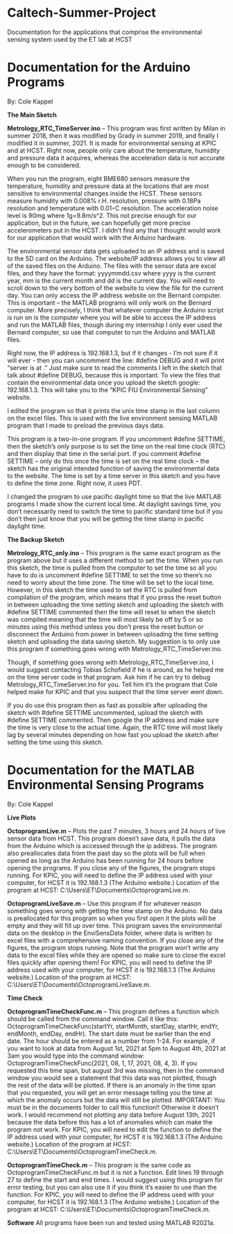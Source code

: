 # Caltech-Summer-Project
Documentation for the applications that comprise the environmental sensing system used by the ET lab at HCST

# Documentation for the Arduino Programs

By: Cole Kappel

**The Main Sketch**

**Metrology_RTC_TimeServer.ino** – This program was first written by Milan in summer 2018, then it was modified by Grady in summer 2019, and finally I modified it in summer, 2021. It is made for environmental sensing at KPIC and at HCST. Right now, people only care about the temperature, humidity and pressure data it acquires, whereas the acceleration data is not accurate enough to be considered.

When you run the program, eight BME680 sensors measure the temperature, humidity and pressure data at the locations that are most sensitive to environmental changes inside the HCST. These sensors measure humidity with 0.008% r.H. resolution, pressure with 0.18Pa resolution and temperature with 0.01◦C resolution. The acceleration noise level is 90mg where 1g=9.8m/s^2. This not precise enough for our application, but in the future, we can hopefully get more precise accelerometers put in the HCST. I didn’t find any that I thought would work for our application that would work with the Arduino hardware.

The environmental sensor data gets uploaded to an IP address and is saved to the SD card on the Arduino. The website/IP address allows you to view all of the saved files on the Arduino. The files with the sensor data are excel files, and they have the format: yyyymmdd.csv where yyyy is the current year, mm is the current month and dd is the current day. You will need to scroll down to the very bottom of the website to view the file for the current day. You can only access the IP address website on the Bernard computer. This is important – the MATLAB programs will only work on the Bernard computer. More precisely, I think that whatever computer the Arduino script is run on is the computer where you will be able to access the IP address and run the MATLAB files, though during my internship I only ever used the Bernard computer, so use that computer to run the Arduino and MATLAB files. 

Right now, the IP address is 192.168.1.3, but if it changes - I’m not sure if it will ever - then you can uncomment the line: #define DEBUG and it will print “server is at <ip address>.” Just make sure to read the comments I left in the sketch that talk about #define DEBUG, because this is important. To view the files that contain the environmental data once you upload the sketch google: 192.168.1.3. This will take you to the “KPIC FIU Environmental Sensing” website.

 I edited the program so that it prints the unix time stamp in the last column on the excel files. This is used with the live environment sensing MATLAB program that I made to preload the previous days data.

This program is a two-in-one program. If you uncomment #define SETTIME, then the sketch’s only purpose is to set the time on the real time clock (RTC) and then display that time in the serial port. If you comment #define SETTIME – only do this once the time is set on the real time clock – the sketch has the original intended function of saving the environmental data to the website. The time is set by a time server in this sketch and you have to define the time zone. Right now, it uses PDT.

I changed the program to use pacific daylight time so that the live MATLAB programs I made show the current local time. At daylight savings time, you don’t necessarily need to switch the time to pacific standard time but if you don’t then just know that you will be getting the time stamp in pacific daylight time.

**The Backup Sketch**

**Metrology_RTC_only.ino** – This program is the same exact program as the program above but it uses a different method to set the time. When you run this sketch, the time is pulled from the computer to set the time so all you have to do is uncomment #define SETTIME to set the time so there’s no need to worry about the time zone. The time will be set to the local time. However, in this sketch the time used to set the RTC is pulled from compilation of the program, which means that if you press the reset button in between uploading the time setting sketch and uploading the sketch with #define SETTIME commented then the time will reset to when the sketch was compiled meaning that the time will most likely be off by 5 or so minutes using this method unless you don’t press the reset button or disconnect the Arduino from power in between uploading the time setting sketch and uploading the data saving sketch. My suggestion is to only use this program if something goes wrong with Metrology_RTC_TimeServer.ino.

Though, if something goes wrong with Metrology_RTC_TimeServer.ino, I would suggest contacting Tobias Schofield if he is around, as he helped me on the time server code in that program. Ask him if he can try to debug Metrology_RTC_TimeServer.ino for you. Tell him it’s the program that Cole helped make for KPIC and that you suspect that the time server went down.

If you do use this program then as fast as possible after uploading the sketch with #define SETTIME uncommented, upload the sketch with #define SETTIME commented. Then google the IP address and make sure the time is very close to the actual time. Again, the RTC time will most likely lag by several minutes depending on how fast you upload the sketch after setting the time using this sketch.

# Documentation for the MATLAB Environmental Sensing Programs

By: Cole Kappel


**Live Plots**
 
**OctoprogramLive.m** – Plots the past 7 minutes, 3 hours and 24 hours of live sensor data from HCST. This program doesn’t save data, it pulls the data from the Arduino which is accessed through the ip address. The program also preallocates data from the past day so the plots will be full when opened as long as the Arduino has been running for 24 hours before opening the programs. If you close any of the figures, the program stops running. For KPIC, you will need to define the IP address used with your computer, for HCST it is 192.168.1.3 (The Arduino website.)
Location of the program at HCST: C:\Users\ET\Documents\OctoprogramLive.m.

**OctoprogramLiveSave.m** – Use this program if for whatever reason something goes wrong with getting the time stamp on the Arduino. No data is preallocated for this program so when you first open it the plots will be empty and they will fill up over time. This program saves the environmental data on the desktop in the EnviSensData folder, where data is written to excel files with a comprehensive naming convention. If you close any of the figures, the program stops running. Note that the program won’t write any data to the excel files while they are opened so make sure to close the excel files quickly after opening them! For KPIC, you will need to define the IP address used with your computer, for HCST it is 192.168.1.3 (The Arduino website.)
Location of the program at HCST: C:\Users\ET\Documents\OctoprogramLiveSave.m.

**Time Check**
 
**OctoprogramTimeCheckFunc.m** – This program defines a function which should be called from the command window. Call it like this: OctoprogramTimeCheckFunc(startYr, startMonth, startDay, startHr, endYr, endMonth, endDay, endHr). The start date must be earlier than the end date. The hour should be entered as a number from 1-24. For example, if you want to look at data from August 1st, 2021 at 5pm to August 4th, 2021 at 3am you would type into the command window: 
OctoprogramTimeCheckFunc(2021, 08, 1, 17, 2021, 08, 4, 3).
If you requested this time span, but august 3rd was missing, then in the command window you would see a statement that this data was not plotted, though the rest of the data will be plotted. If there is an anomaly in the time span that you requested, you will get an error message telling you the time at which the anomaly occurs but the data will still be plotted. 
IMPORTANT: You must be in the documents folder to call this function!! Otherwise it doesn’t work. I would recommend not plotting any data before August 13th, 2021 because the data before this has a lot of anomalies which can make the program not work. For KPIC, you will need to edit the function to define the IP address used with your computer, for HCST it is 192.168.1.3 (The Arduino website.)
Location of the program at HCST: C:\Users\ET\Documents\OctoprogramTimeCheck.m.

**OctoprogramTimeCheck.m** – This program is the same code as OctoprogramTimeCheckFunc.m but it is not a function. Edit lines 19 through 27 to define the start and end times. I would suggest using this program for error testing, but you can also use it if you think it’s easier to use than the function. For KPIC, you will need to define the IP address used with your computer, for HCST it is 192.168.1.3 (The Arduino website.)
Location of the program at HCST: C:\Users\ET\Documents\OctoprogramTimeCheck.m.

**Software**
All programs have been run and tested using MATLAB R2021a.

